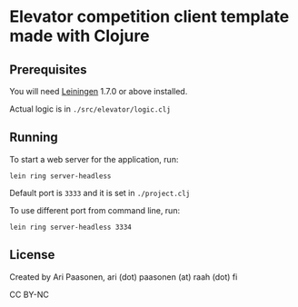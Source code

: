 # Elevator competition client template made with Clojure

## Prerequisites

You will need [Leiningen][1] 1.7.0 or above installed.

[1]: https://github.com/technomancy/leiningen

Actual logic is in `./src/elevator/logic.clj`

## Running

To start a web server for the application, run:

    lein ring server-headless

Default port is `3333` and it is set in `./project.clj`

To use different port from command line, run:

    lein ring server-headless 3334

## License

Created by Ari Paasonen, ari (dot) paasonen (at) raah (dot) fi

CC BY-NC
